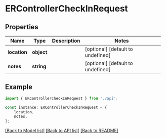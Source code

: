 # ERControllerCheckInRequest


## Properties

Name | Type | Description | Notes
------------ | ------------- | ------------- | -------------
**location** | **object** |  | [optional] [default to undefined]
**notes** | **string** |  | [optional] [default to undefined]

## Example

```typescript
import { ERControllerCheckInRequest } from './api';

const instance: ERControllerCheckInRequest = {
    location,
    notes,
};
```

[[Back to Model list]](../README.md#documentation-for-models) [[Back to API list]](../README.md#documentation-for-api-endpoints) [[Back to README]](../README.md)
